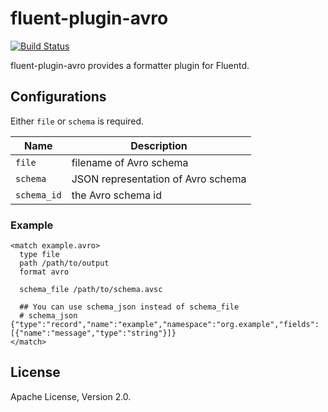 # fluent-plugin-avro

[![Build Status](https://travis-ci.org/takebayashi/fluent-plugin-avro.svg)](https://travis-ci.org/takebayashi/fluent-plugin-avro)

fluent-plugin-avro provides a formatter plugin for Fluentd.

## Configurations

Either `file` or `schema` is required.

| Name | Description |
| ---- | ----------- |
| `file` | filename of Avro schema |
| `schema` | JSON representation of Avro schema |
| `schema_id` | the Avro schema id |

### Example

```
<match example.avro>
  type file
  path /path/to/output
  format avro

  schema_file /path/to/schema.avsc

  ## You can use schema_json instead of schema_file
  # schema_json {"type":"record","name":"example","namespace":"org.example","fields":[{"name":"message","type":"string"}]}
</match>
```

## License

Apache License, Version 2.0.
